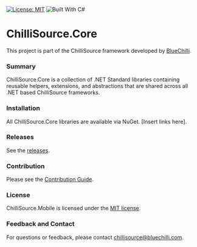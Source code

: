 [![License: MIT](https://img.shields.io/badge/License-MIT-blue.svg)](https://opensource.org/licenses/MIT) ![Built With C#](https://img.shields.io/badge/Built_with-C%23-green.svg)

# ChilliSource.Core #

This project is part of the ChilliSource framework developed by [BlueChilli](https://github.com/BlueChilli).

### Summary ###

ChilliSource.Core is a collection of .NET Standard libraries containing reusable helpers, extensions, and abstractions that are shared across all .NET based ChilliSource frameworks. 

### Installation ###

All ChilliSource.Core libraries are available via NuGet. [Insert links here].

### Releases ###

See the [releases](https://github.com/BlueChilli/ChilliSource.Core/releases).

### Contribution ###

Please see the [Contribution Guide](.github/CONTRIBUTING.md).

### License ###

ChilliSource.Mobile is licensed under the [MIT license](LICENSE).

### Feedback and Contact ###

For questions or feedback, please contact [chillisource@bluechilli.com](mailto:chillisource@bluechilli.com).


